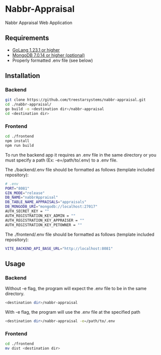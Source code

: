 # Nabbr-Appraisal

Nabbr Appraisal Web Application

## Requirements

- [GoLang 1.23.1 or higher](https://go.dev/doc/install)
- [MongoDB 7.0.14 or higher (optional)](https://www.mongodb.com/docs/manual/administration/install-community/)
- Properly formatted .env file (see below)

## Installation

### Backend

```bash
git clone https://github.com/treestarsystems/nabbr-appraisal.git
cd ./nabbr-appraisal/
go build -o <destination dir>/nabbr-appraisal
cd <destination dir>
```

### Frontend

```bash
cd ./frontend
npm install
npm run build
```

To run the backend app it requires an .env file in the same directory or you must specify a path (Ex: -e=/path/to/.env) to a .env file.

The ./backend/.env file should be formatted as follows (template included repository):

```bash
# .env
PORT="8081"
GIN_MODE="release"
DB_NAME="nabbrAppraisal"
DB_TABLE_NAME_APPRAISALS="appraisals"
DB_MONGODB_URI="mongodb://localhost:27017"
AUTH_SECRET_KEY = ""
AUTH_REGISTRATION_KEY_ADMIN = ""
AUTH_REGISTRATION_KEY_APPRAISER = ""
AUTH_REGISTRATION_KEY_PETOWNER = ""
```

The ./frontend/.env file should be formatted as follows (template included repository):

```bash
VITE_BACKEND_API_BASE_URL="http://localhost:8081"
```

## Usage

### Backend

Without -e flag, the program will expect the .env file to be in the same directory.

```bash
<destination dir>/nabbr-appraisal
```

With -e flag, the program will use the .env file at the specified path

```bash
<destination dir>/nabbr-appraisal -e=/path/to/.env
```

### Frontend

```bash
cd ./frontend
mv dist <destination dir>
```
